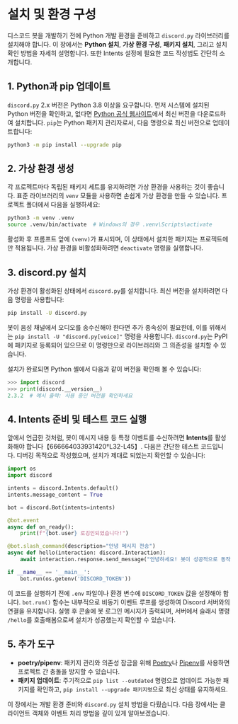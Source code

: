 # 설치 및 환경 구성

디스코드 봇을 개발하기 전에 Python 개발 환경을 준비하고 `discord.py` 라이브러리를 설치해야 합니다. 이 장에서는 **Python 설치**, **가상 환경 구성**, **패키지 설치**, 그리고 설치 확인 방법을 자세히 설명합니다. 또한 Intents 설정에 필요한 코드 작성법도 간단히 소개합니다.

## 1. Python과 pip 업데이트

`discord.py` 2.x 버전은 Python 3.8 이상을 요구합니다. 먼저 시스템에 설치된 Python 버전을 확인하고, 없다면 [Python 공식 웹사이트](https://www.python.org/)에서 최신 버전을 다운로드하여 설치합니다. `pip`는 Python 패키지 관리자로서, 다음 명령으로 최신 버전으로 업데이트합니다:

```bash
python3 -m pip install --upgrade pip
```

## 2. 가상 환경 생성

각 프로젝트마다 독립된 패키지 세트를 유지하려면 가상 환경을 사용하는 것이 좋습니다. 표준 라이브러리의 `venv` 모듈을 사용하면 손쉽게 가상 환경을 만들 수 있습니다. 프로젝트 폴더에서 다음을 실행하세요:

```bash
python3 -m venv .venv
source .venv/bin/activate  # Windows의 경우 .venv\Scripts\activate
```

활성화 후 프롬프트 앞에 `(venv)`가 표시되며, 이 상태에서 설치한 패키지는 프로젝트에만 적용됩니다. 가상 환경을 비활성화하려면 `deactivate` 명령을 실행합니다.

## 3. discord.py 설치

가상 환경이 활성화된 상태에서 `discord.py`를 설치합니다. 최신 버전을 설치하려면 다음 명령을 사용합니다:

```bash
pip install -U discord.py
```

봇이 음성 채널에서 오디오를 송수신해야 한다면 추가 종속성이 필요한데, 이를 위해서는 `pip install -U "discord.py[voice]"` 명령을 사용합니다. `discord.py`는 PyPI에 패키지로 등록되어 있으므로 이 명령만으로 라이브러리와 그 의존성을 설치할 수 있습니다.

설치가 완료되면 Python 셸에서 다음과 같이 버전을 확인해 볼 수 있습니다:

```python
>>> import discord
>>> print(discord.__version__)
2.3.2  # 예시 출력: 사용 중인 버전을 확인하세요
```

## 4. Intents 준비 및 테스트 코드 실행

앞에서 언급한 것처럼, 봇이 메시지 내용 등 특정 이벤트를 수신하려면 **Intents**를 활성화해야 합니다【666664033931420†L32-L45】. 다음은 간단한 테스트 코드입니다. 디버깅 목적으로 작성했으며, 설치가 제대로 되었는지 확인할 수 있습니다:

```python
import os
import discord

intents = discord.Intents.default()
intents.message_content = True

bot = discord.Bot(intents=intents)

@bot.event
async def on_ready():
    print(f"{bot.user} 로깅인되었습니다!")

@bot.slash_command(description="안녕 메시지 전송")
async def hello(interaction: discord.Interaction):
    await interaction.response.send_message("안녕하세요! 봇이 성공적으로 동작합니다.")

if __name__ == '__main__':
    bot.run(os.getenv('DISCORD_TOKEN'))
```

이 코드를 실행하기 전에 `.env` 파일이나 환경 변수에 `DISCORD_TOKEN` 값을 설정해야 합니다. `bot.run()` 함수는 내부적으로 비동기 이벤트 루프를 생성하여 Discord 서버와의 연결을 유지합니다. 실행 후 콘솔에 봇 로그인 메시지가 출력되며, 서버에서 슬래시 명령 `/hello`를 호출해봄으로써 설치가 성공했는지 확인할 수 있습니다.

## 5. 추가 도구

- **poetry/pipenv**: 패키지 관리와 의존성 잠금을 위해 [Poetry](https://python-poetry.org/)나 [Pipenv](https://pipenv.pypa.io/)를 사용하면 프로젝트 간 충돌을 방지할 수 있습니다.
- **패키지 업데이트**: 주기적으로 `pip list --outdated` 명령으로 업데이트 가능한 패키지를 확인하고, `pip install --upgrade 패키지명`으로 최신 상태를 유지하세요.

이 장에서는 개발 환경 준비와 `discord.py` 설치 방법을 다뤘습니다. 다음 장에서는 클라이언트 객체와 이벤트 처리 방법을 깊이 있게 알아보겠습니다.



